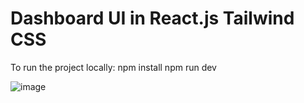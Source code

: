 # Dashboard UI in React.js Tailwind CSS 

To run the project locally:
npm install
npm run dev

![image](https://github.com/ayush1337/front-end-assessment-krite/assets/28340990/3b52f968-c545-4df6-b611-7fe9f9b1ca5c)


